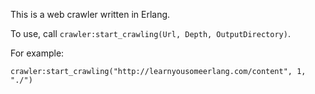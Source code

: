 This is a web crawler written in Erlang.

To use, call `crawler:start_crawling(Url, Depth, OutputDirectory)`.

For example:

`crawler:start_crawling("http://learnyousomeerlang.com/content", 1, "./")`
